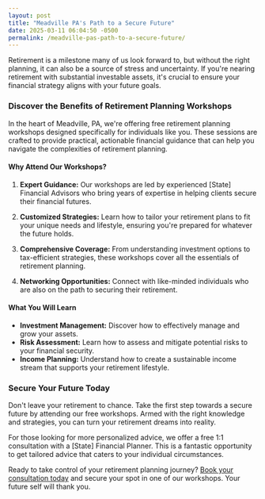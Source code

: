 ```yaml
---
layout: post
title: "Meadville PA's Path to a Secure Future"
date: 2025-03-11 06:04:50 -0500
permalink: /meadville-pas-path-to-a-secure-future/
---
```



Retirement is a milestone many of us look forward to, but without the right planning, it can also be a source of stress and uncertainty. If you're nearing retirement with substantial investable assets, it's crucial to ensure your financial strategy aligns with your future goals. 

### Discover the Benefits of Retirement Planning Workshops

In the heart of Meadville, PA, we're offering free retirement planning workshops designed specifically for individuals like you. These sessions are crafted to provide practical, actionable financial guidance that can help you navigate the complexities of retirement planning.

#### Why Attend Our Workshops?

1. **Expert Guidance:** Our workshops are led by experienced [State] Financial Advisors who bring years of expertise in helping clients secure their financial futures.

2. **Customized Strategies:** Learn how to tailor your retirement plans to fit your unique needs and lifestyle, ensuring you're prepared for whatever the future holds.

3. **Comprehensive Coverage:** From understanding investment options to tax-efficient strategies, these workshops cover all the essentials of retirement planning.

4. **Networking Opportunities:** Connect with like-minded individuals who are also on the path to securing their retirement.

#### What You Will Learn

- **Investment Management:** Discover how to effectively manage and grow your assets.
- **Risk Assessment:** Learn how to assess and mitigate potential risks to your financial security.
- **Income Planning:** Understand how to create a sustainable income stream that supports your retirement lifestyle.

### Secure Your Future Today

Don't leave your retirement to chance. Take the first step towards a secure future by attending our free workshops. Armed with the right knowledge and strategies, you can turn your retirement dreams into reality.

For those looking for more personalized advice, we offer a free 1:1 consultation with a [State] Financial Planner. This is a fantastic opportunity to get tailored advice that caters to your individual circumstances.

Ready to take control of your retirement planning journey? [Book your consultation today](https://workshopsforretirement.com) and secure your spot in one of our workshops. Your future self will thank you.